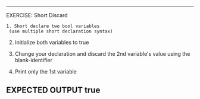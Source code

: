  ---------------------------------------------------------
 EXERCISE: Short Discard

 	1. Short declare two bool variables
     (use multiple short declaration syntax)

  2. Initialize both variables to true

  3. Change your declaration and
     discard the 2nd variable's value
     using the blank-identifier

  4. Print only the 1st variable

 EXPECTED OUTPUT
  true
 ---------------------------------------------------------
